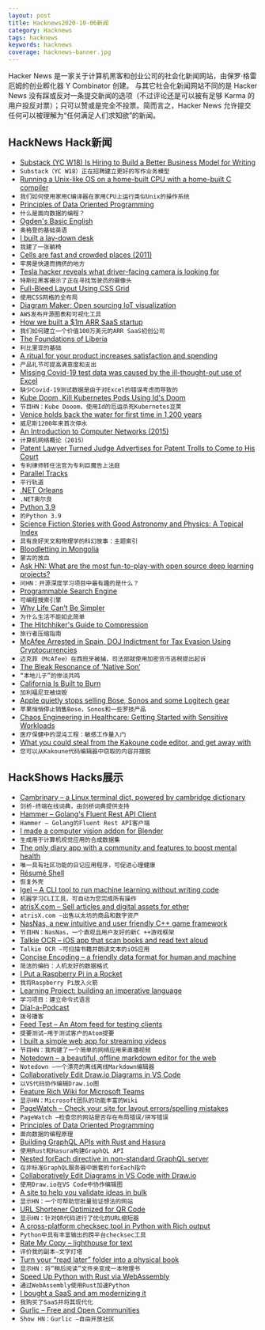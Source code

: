 ```yaml
---
layout: post
title: Hacknews2020-10-06新闻
category: Hacknews
tags: hacknews
keywords: hacknews
coverage: hacknews-banner.jpg
---
```


Hacker News 是一家关于计算机黑客和创业公司的社会化新闻网站，由保罗·格雷厄姆的创业孵化器 Y Combinator 创建。
与其它社会化新闻网站不同的是 Hacker News 没有踩或反对一条提交新闻的选项（不过评论还是可以被有足够 Karma 的用户投反对票）；只可以赞或是完全不投票。简而言之，Hacker News 允许提交任何可以被理解为“任何满足人们求知欲”的新闻。

## HackNews Hack新闻


- [Substack (YC W18) Is Hiring to Build a Better Business Model for Writing](https://substack.com/jobs)
- `Substack（YC W18）正在招聘建立更好的写作业务模型`
- [Running a Unix-like OS on a home-built CPU with a home-built C compiler](https://fuel.edby.coffee/posts/how-we-ported-xv6-os-to-a-home-built-cpu-with-a-home-built-c-compiler/)
- `我们如何使用家用C编译器在家用CPU上运行类似Unix的操作系统`
- [Principles of Data Oriented Programming](https://blog.klipse.tech/databook/2020/09/29/do-principles.html?essence)
- `什么是面向数据的编程？`
- [Ogden's Basic English](http://ogden.basic-english.org/)
- `奥格登的基础英语`
- [I built a lay-down desk](https://blog.luap.info/drafts/i-built-a-lay-down-desk.html?hnn)
- `我建了一张躺椅`
- [Cells are fast and crowded places (2011)](http://www.righto.com/2011/07/cells-are-very-fast-and-crowded-places.html)
- `牢房是快速而拥挤的地方`
- [Tesla hacker reveals what driver-facing camera is looking for](https://electrek.co/2020/10/04/tesla-hacker-driver-facing-camera-looking-for/)
- `特斯拉黑客揭示了正在寻找驾驶员的摄像头`
- [Full-Bleed Layout Using CSS Grid](https://www.joshwcomeau.com/css/full-bleed/)
- `使用CSS网格的全布局`
- [Diagram Maker: Open sourcing IoT visualization](https://aws.amazon.com/blogs/opensource/diagram-maker-open-sourcing-iot-visualization/)
- `AWS发布开源图表和可视化工具`
- [How we built a $1m ARR SaaS startup](https://canny.io/blog/how-we-built-a-1m-arr-saas-startup/)
- `我们如何建立一个价值100万美元的ARR SaaS初创公司`
- [The Foundations of Liberia](https://www.historytoday.com/archive/feature/foundations-liberia)
- `利比里亚的基础`
- [A ritual for your product increases satisfaction and spending](https://ariyh.substack.com/p/attach-a-ritual-to-your-product)
- `产品礼节可提高满意度和支出`
- [Missing Covid-19 test data was caused by the ill-thought-out use of Excel](https://www.bbc.com/news/technology-54423988)
- `缺少Covid-19测试数据是由于对Excel的错误考虑而导致的`
- [Kube Doom, Kill Kubernetes Pods Using Id's Doom](https://github.com/storax/kubedoom)
- `节目HN：Kube Dooom，使用Id的厄运杀死Kubernetes豆荚`
- [Venice holds back the water for first time in 1,200 years](https://www.cnn.com/travel/article/venice-flood-barrier/index.html)
- `威尼斯1200年来首次停水`
- [An Introduction to Computer Networks (2015)](http://intronetworks.cs.luc.edu/current/html/intro.html)
- `计算机网络概论（2015）`
- [Patent Lawyer Turned Judge Advertises for Patent Trolls to Come to His Court](https://www.techdirt.com/articles/20200927/01044945391/former-patent-litigator-becomes-federal-judge-begins-advertising-patent-trolls-to-come-to-his-court-they-have-droves.shtml)
- `专利律师转任法官为专利巨魔告上法庭`
- [Parallel Tracks](https://defmacro.substack.com/p/parallel-tracks)
- `平行轨道`
- [.NET Orleans](http://dotnet.github.io/orleans/)
- `.NET奥尔良`
- [Python 3.9](https://docs.python.org/release/3.9.0/whatsnew/3.9.html)
- `的Python 3.9`
- [Science Fiction Stories with Good Astronomy and Physics: A Topical Index](https://astrosociety.org/file_download/inline/621a63fc-04d5-4794-8d2b-38e7195056e9)
- `具有良好天文和物理学的科幻故事：主题索引`
- [Bloodletting in Mongolia](https://press-files.anu.edu.au/downloads/press/n7034/html/05-bloodletting-in-mongolia/index.html)
- `蒙古的放血`
- [Ask HN: What are the most fun-to-play-with open source deep learning projects?](item?id=24691990)
- `问HN：开源深度学习项目中最有趣的是什么？`
- [Programmable Search Engine](https://programmablesearchengine.google.com/about/)
- `可编程搜索引擎`
- [Why Life Can’t Be Simpler](https://fs.blog/2020/10/why-life-cant-be-simpler/)
- `为什么生活不能如此简单`
- [The Hitchhiker's Guide to Compression](https://go-compression.github.io/)
- `旅行者压缩指南`
- [McAfee Arrested in Spain, DOJ Indictment for Tax Evasion Using Cryptocurrencies](https://www.justice.gov/opa/pr/john-mcafee-indicted-tax-evasion)
- `迈克菲（McAfee）在西班牙被捕，司法部就使用加密货币逃税提出起诉`
- [The Bleak Resonance of ‘Native Son’](https://www.nybooks.com/daily/2020/10/01/the-bleak-resonance-of-native-son/)
- `“本地儿子”的惨淡共鸣`
- [California Is Built to Burn](https://www.spiegel.de/international/world/fire-historian-on-the-west-coast-wildfires-california-is-built-to-burn-to-burn-explosively-a-44380d6a-b9e6-468c-9090-e7aad3a366b7)
- `加利福尼亚被烧毁`
- [Apple quietly stops selling Bose, Sonos and some Logitech gear](https://www.theverge.com/2020/10/5/21503421/apple-stop-selling-bose-sonos-logitech-headphones-speakers)
- `苹果悄悄停止销售Bose，Sonos和一些罗技产品`
- [Chaos Engineering in Healthcare: Getting Started with Sensitive Workloads](https://www.infoq.com/articles/chaos-engineering-healthcare/)
- `医疗保健中的混沌工程：敏感工作量入门`
- [What you could steal from the Kakoune code editor, and get away with](https://kakoune-editor.github.io/community-articles/2020/10/01/what_steal_get_away_kakoune.html)
- `您可以从Kakoune代码编辑器中窃取的内容并摆脱`


## HackShows Hacks展示

- [ Cambrinary – a Linux terminal dict, powered by cambridge dictionary](https://github.com/xueyuanl/cambrinary)
- `剑桥-终端在线词典，由剑桥词典提供支持`
- [ Hammer – Golang's Fluent Rest API Client](https://github.com/ShaileshSurya/hammer)
- `Hammer – Golang的Fluent Rest API客户端`
- [ I made a computer vision addon for Blender](https://github.com/Cartucho/vision_blender)
- `生成用于计算机视觉应用的合成数据集`
- [ The only diary app with a community and features to boost mental health](https://www.goodnightjournal.com/)
- `唯一具有社区功能的日记应用程序，可促进心理健康`
- [ Résumé Shell](https://feelqah.github.io/)
- `恢复外壳`
- [ Igel – A CLI tool to run machine learning without writing code](https://github.com/nidhaloff/igel)
- `机器学习CLI工具，可自动为您完成所有操作`
- [ atrisX.com – Sell articles and digital assets for ether](https://atrisx.com?ref=hn)
- `atrisX.com –出售以太坊的商品和数字资产`
- [ NasNas, a new intuitive and user friendly C++ game framework](https://github.com/Madour/NasNas)
- `节目HN：NasNas，一个直观且用户友好的新C ++游戏框架`
- [ Talkie OCR – iOS app that scan books and read text aloud](https://apps.apple.com/us/app/id1512795289)
- `Talkie OCR –可扫描书籍并朗读文本的iOS应用`
- [ Concise Encoding – a friendly data format for human and machine](https://concise-encoding.org)
- `简洁的编码：人机友好的数据格式`
- [ I Put a Raspberry Pi in a Rocket](https://johnjonesfour.com/2020/10/04/model-rocket-telemetry-part-2/)
- `我将Raspberry Pi放入火箭`
- [ Learning Project: building an imperative language](item?id=24678479)
- `学习项目：建立命令式语言`
- [ Dial-a-Podcast](https://www.dialapodcast.com)
- `拨号播客`
- [ Feed Test – An Atom feed for testing clients](https://feed-test.kevincox.ca/)
- `提要测试–用于测试客户的Atom提要`
- [ I built a simple web app for streaming videos](https://peer-flix.herokuapp.com)
- `节目HN：我构建了一个简单的网络应用来直播视频`
- [ Notedown – a beautiful, offline markdown editor for the web](https://notedown.vasanthv.com)
- `Notedown –一个漂亮的离线离线Markdown编辑器`
- [ Collaboratively Edit Draw.io Diagrams in VS Code](https://github.com/hediet/vscode-drawio/blob/8d7bce826184e98fdccef1fad17dd78abb29090d/README.md#collaboratively-edit-or-present-diagrams)
- `以VS代码协作编辑Draw.io图`
- [ Feature Rich Wiki for Microsoft Teams](https://perfectwiki.xyz/)
- `显示HN：Microsoft团队的功能丰富的Wiki`
- [ PageWatch – Check your site for layout errors/spelling mistakes](https://pagewatch.dev/)
- `PageWatch –检查您的网站是否存在布局错误/拼写错误`
- [ Principles of Data Oriented Programming](https://blog.klipse.tech/databook/2020/09/29/do-principles.html?show)
- `面向数据的编程原理`
- [ Building GraphQL APIs with Rust and Hasura](https://github.com/ronanyeah/rust-hasura)
- `使用Rust和Hasura构建GraphQL API`
- [ Nested forEach directive in non-standard GraphQL server](https://leoloso.com/posts/scripting-capabilities-in-non-standard-graphql-server/)
- `在非标准GraphQL服务器中嵌套的forEach指令`
- [ Collaboratively Edit Diagrams in VS Code with Draw.io](https://github.com/hediet/vscode-drawio/blob/14209ad462028cbf7013bc8e094bf0fc6e811d30/README.md#collaboratively-edit-or-present-diagrams)
- `使用Draw.io在VS Code中协作编辑图`
- [ A site to help you validate ideas in bulk](item?id=24689091)
- `显示HN：一个可帮助您批量验证想法的网站`
- [ URL Shortener Optimized for QR Code](https://ku.ag)
- `显示HN：针对QR代码进行了优化的URL缩短器`
- [ A cross-platform checksec tool in Python with Rich output](https://github.com/Wenzel/checksec.py)
- `Python中具有丰富输出的跨平台checksec工具`
- [ Rate My Copy – lighthouse for text](https://ratemycopy.ritza.co/)
- `评价我的副本–文字灯塔`
- [ Turn your “read later” folder into a physical book](item?id=24690310)
- `显示HN：将“稍后阅读”文件夹变成一本物理书`
- [ Speed Up Python with Rust via WebAssembly](https://github.com/savarin/bridge)
- `通过WebAssembly使用Rust加速Python`
- [ I bought a SaaS and am modernizing it](https://nathan.stitt.org/myclientspot/purchasing-myclientspot/)
- `我购买了SaaS并将其现代化`
- [ Gurlic – Free and Open Communities](https://gurlic.com)
- `Show HN：Gurlic –自由开放社区`

